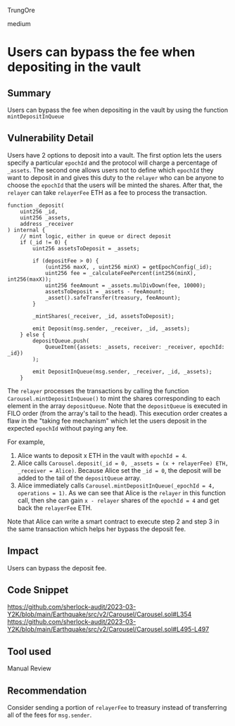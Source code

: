 TrungOre

medium

# Users can bypass the fee when depositing in the vault

## Summary
Users can bypass the fee when depositing in the vault by using the function `mintDepositInQueue`

## Vulnerability Detail
Users have 2 options to deposit into a vault. The first option lets the users specify a particular `epochId` and the protocol will charge a percentage of `_assets`. The second one allows users not to define which `epochId` they want to deposit in and gives this duty to the `relayer` who can be anyone to choose the `epochId` that the users will be minted the shares. After that, the `relayer` can take `relayerFee` ETH as a fee to process the transaction.
```solidity=
function _deposit(
    uint256 _id,
    uint256 _assets,
    address _receiver
) internal {
    // mint logic, either in queue or direct deposit
    if (_id != 0) {
        uint256 assetsToDeposit = _assets;

        if (depositFee > 0) {
            (uint256 maxX, , uint256 minX) = getEpochConfig(_id);
            uint256 fee = _calculateFeePercent(int256(minX), int256(maxX));
            uint256 feeAmount = _assets.mulDivDown(fee, 10000);
            assetsToDeposit = _assets - feeAmount;
            _asset().safeTransfer(treasury, feeAmount);
        }

        _mintShares(_receiver, _id, assetsToDeposit);

        emit Deposit(msg.sender, _receiver, _id, _assets);
    } else {
        depositQueue.push(
            QueueItem({assets: _assets, receiver: _receiver, epochId: _id})
        );

        emit DepositInQueue(msg.sender, _receiver, _id, _assets);
    }
```

The `relayer` processes the transactions by calling the function `Carousel.mintDepositInQueue()` to mint the shares corresponding to each element in the array `depositQueue`. Note that the `depositQueue` is executed in FILO order (from the array's tail to the head). This execution order creates a flaw in the "taking fee mechanism" which let the users deposit in the expected `epochId` without paying any fee. 

For example, 
1. Alice wants to deposit x ETH in the vault with `epochId = 4`.
2. Alice calls `Carousel.deposit(_id = 0, _assets = (x + relayerFee) ETH, _receiver = Alice)`. 
Because Alice set the `_id = 0`, the deposit will be added to the tail of the `depositQueue` array.
3. Alice immediately calls `Carousel.mintDepositInQueue(_epochId = 4, operations = 1)`. As we can see that Alice is the `relayer` in this function call, then she can gain `x - relayer` shares of the `epochId = 4` and get back the `relayerFee` ETH.

Note that Alice can write a smart contract to execute step 2 and step 3 in the same transaction which helps her bypass the deposit fee. 

 
## Impact
Users can bypass the deposit fee.

## Code Snippet
https://github.com/sherlock-audit/2023-03-Y2K/blob/main/Earthquake/src/v2/Carousel/Carousel.sol#L354
https://github.com/sherlock-audit/2023-03-Y2K/blob/main/Earthquake/src/v2/Carousel/Carousel.sol#L495-L497

## Tool used
Manual Review

## Recommendation
Consider sending a portion of `relayerFee` to treasury instead of transferring all of the fees for `msg.sender`. 
